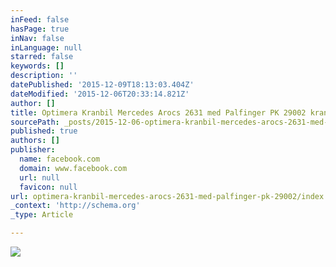```yaml
---
inFeed: false
hasPage: true
inNav: false
inLanguage: null
starred: false
keywords: []
description: ''
datePublished: '2015-12-09T18:13:03.404Z'
dateModified: '2015-12-06T20:33:14.821Z'
author: []
title: Optimera Kranbil Mercedes Arocs 2631 med Palfinger PK 29002 kran
sourcePath: _posts/2015-12-06-optimera-kranbil-mercedes-arocs-2631-med-palfinger-pk-29002.md
published: true
authors: []
publisher:
  name: facebook.com
  domain: www.facebook.com
  url: null
  favicon: null
url: optimera-kranbil-mercedes-arocs-2631-med-palfinger-pk-29002/index.html
_context: 'http://schema.org'
_type: Article

---
```

![](https://scontent-ams3-1.xx.fbcdn.net/hphotos-xap1/v/t1.0-9/7597_605988396193331_2699997242985935057_n.jpg?oh=5541dfecaae16607c5295dd06732d3c1&oe=56D8112F)